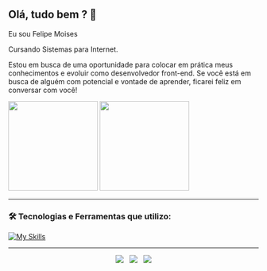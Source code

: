 ## Olá, tudo bem ? 👋

Eu sou Felipe Moises

Cursando Sistemas para Internet.

Estou em busca de uma oportunidade para colocar em prática meus conhecimentos e evoluir como desenvolvedor front-end. Se você está em busca de alguém com potencial e vontade de aprender, ficarei feliz em conversar com você!

<div>
  <img height="180em" src="https://github-readme-stats.vercel.app/api?username=felipems1&show_icons=true&theme=tokyonight"/>
  <img height="180em" src="https://github-readme-stats.vercel.app/api/top-langs/?username=felipems1&layout=compact&theme=tokyonight"/>
</div>

----

### 🛠️ Tecnologias e Ferramentas que utilizo:

[![My Skills](https://skillicons.dev/icons?i=html,css,js,ts,react,nextjs,styledcomponents,tailwind,redux,firebase,figma,git,netlify,vercel,vite,vscode)](https://skillicons.dev)

----

<div align="center">
  <a href="mailto:083felype@gmail.com" alt="Link para Gmail" rel="noreferrer" target="_blank">
  <img src="https://img.shields.io/badge/Gmail-D14836?style=for-the-badge&logo=gmail&logoColor=white" /></a>
  &nbsp;
  <a href="https://www.linkedin.com/in/felipems1/" alt="Link para Linkedin" rel="noreferrer" target="_blank">
  <img src="https://img.shields.io/badge/LinkedIn-0077B5?style=for-the-badge&logo=linkedin&logoColor=white" /></a>
  &nbsp;
  <a href="https://portfolio-felipems1.netlify.app/" alt="Link para meu site(portfólio)" rel="noreferrer" target="_blank">
  <img src="https://img.shields.io/badge/Meu%20Website-EDD11D?style=for-the-badge" /></a>
</div>
